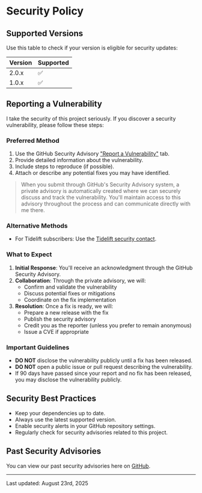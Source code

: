 # Security Policy

## Supported Versions

Use this table to check if your version is eligible for security updates:

| Version | Supported          |
|---------|--------------------|
| 2.0.x   | :white_check_mark: |
| 1.0.x   | :white_check_mark: |

## Reporting a Vulnerability

I take the security of this project seriously. If you discover a security vulnerability, please follow these steps:

### Preferred Method
1. Use the GitHub Security Advisory ["Report a Vulnerability"](https://github.com/ericsizemore/consistent-hash/security/advisories/new) tab.
2. Provide detailed information about the vulnerability.
3. Include steps to reproduce (if possible).
4. Attach or describe any potential fixes you may have identified.

> When you submit through GitHub's Security Advisory system, a private advisory is automatically created where we can securely discuss and track the vulnerability.
> You'll maintain access to this advisory throughout the process and can communicate directly with me there.

### Alternative Methods
- For Tidelift subscribers: Use the [Tidelift security contact](https://tidelift.com/security).

### What to Expect
1. **Initial Response**: You'll receive an acknowledgment through the GitHub Security Advisory.
2. **Collaboration**: Through the private advisory, we will:
    - Confirm and validate the vulnerability
    - Discuss potential fixes or mitigations
    - Coordinate on the fix implementation
3. **Resolution**: Once a fix is ready, we will:
    - Prepare a new release with the fix
    - Publish the security advisory
    - Credit you as the reporter (unless you prefer to remain anonymous)
    - Issue a CVE if appropriate

### Important Guidelines
- **DO NOT** disclose the vulnerability publicly until a fix has been released.
- **DO NOT** open a public issue or pull request describing the vulnerability.
- If 90 days have passed since your report and no fix has been released, you may disclose the vulnerability publicly.

## Security Best Practices
- Keep your dependencies up to date.
- Always use the latest supported version.
- Enable security alerts in your GitHub repository settings.
- Regularly check for security advisories related to this project.

## Past Security Advisories
You can view our past security advisories here on [GitHub](https://github.com/ericsizemore/consistent-hash/security/advisories).

---
Last updated: August 23rd, 2025

